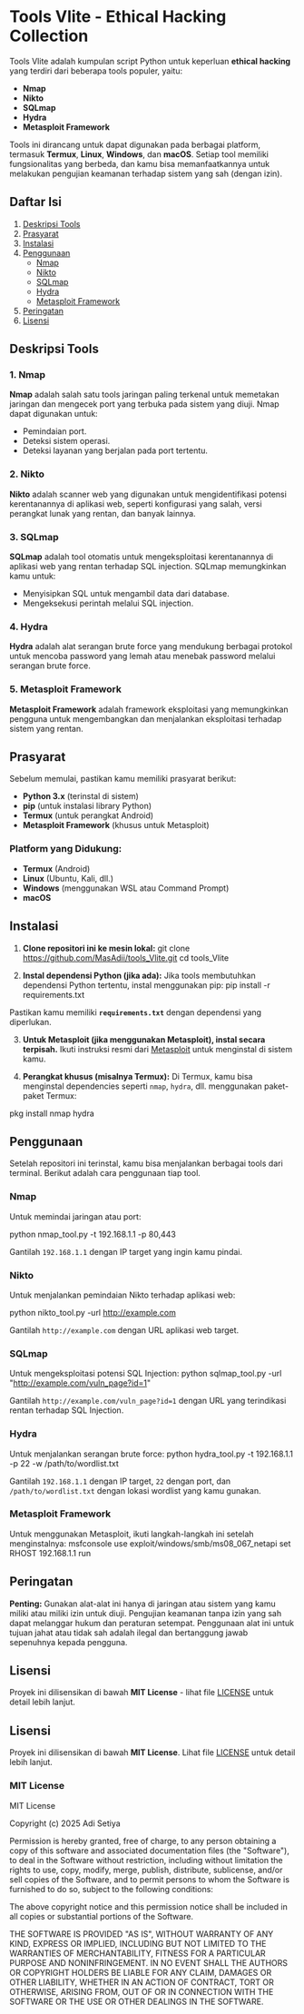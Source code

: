 # Tools Vlite - Ethical Hacking Collection

Tools Vlite adalah kumpulan script Python untuk keperluan **ethical hacking** yang terdiri dari beberapa tools populer, yaitu:
- **Nmap**
- **Nikto**
- **SQLmap**
- **Hydra**
- **Metasploit Framework**

Tools ini dirancang untuk dapat digunakan pada berbagai platform, termasuk **Termux**, **Linux**, **Windows**, dan **macOS**. Setiap tool memiliki fungsionalitas yang berbeda, dan kamu bisa memanfaatkannya untuk melakukan pengujian keamanan terhadap sistem yang sah (dengan izin).

## Daftar Isi
1. [Deskripsi Tools](#deskripsi-tools)
2. [Prasyarat](#prasyarat)
3. [Instalasi](#instalasi)
4. [Penggunaan](#penggunaan)
    - [Nmap](#nmap)
    - [Nikto](#nikto)
    - [SQLmap](#sqlmap)
    - [Hydra](#hydra)
    - [Metasploit Framework](#metasploit-framework)
5. [Peringatan](#peringatan)
6. [Lisensi](#lisensi)

## Deskripsi Tools

### 1. **Nmap**
**Nmap** adalah salah satu tools jaringan paling terkenal untuk memetakan jaringan dan mengecek port yang terbuka pada sistem yang diuji. Nmap dapat digunakan untuk:
- Pemindaian port.
- Deteksi sistem operasi.
- Deteksi layanan yang berjalan pada port tertentu.

### 2. **Nikto**
**Nikto** adalah scanner web yang digunakan untuk mengidentifikasi potensi kerentanannya di aplikasi web, seperti konfigurasi yang salah, versi perangkat lunak yang rentan, dan banyak lainnya.

### 3. **SQLmap**
**SQLmap** adalah tool otomatis untuk mengeksploitasi kerentanannya di aplikasi web yang rentan terhadap SQL injection. SQLmap memungkinkan kamu untuk:
- Menyisipkan SQL untuk mengambil data dari database.
- Mengeksekusi perintah melalui SQL injection.

### 4. **Hydra**
**Hydra** adalah alat serangan brute force yang mendukung berbagai protokol untuk mencoba password yang lemah atau menebak password melalui serangan brute force.

### 5. **Metasploit Framework**
**Metasploit Framework** adalah framework eksploitasi yang memungkinkan pengguna untuk mengembangkan dan menjalankan eksploitasi terhadap sistem yang rentan.

## Prasyarat

Sebelum memulai, pastikan kamu memiliki prasyarat berikut:
- **Python 3.x** (terinstal di sistem)
- **pip** (untuk instalasi library Python)
- **Termux** (untuk perangkat Android)
- **Metasploit Framework** (khusus untuk Metasploit)

### Platform yang Didukung:
- **Termux** (Android)
- **Linux** (Ubuntu, Kali, dll.)
- **Windows** (menggunakan WSL atau Command Prompt)
- **macOS**

## Instalasi

1. **Clone repositori ini ke mesin lokal:**
git clone https://github.com/MasAdii/tools_Vlite.git cd tools_Vlite


2. **Instal dependensi Python (jika ada):**
Jika tools membutuhkan dependensi Python tertentu, instal menggunakan pip:
pip install -r requirements.txt


Pastikan kamu memiliki **`requirements.txt`** dengan dependensi yang diperlukan.

3. **Untuk Metasploit (jika menggunakan Metasploit), instal secara terpisah.**
Ikuti instruksi resmi dari [Metasploit](https://metasploit.help.rapid7.com/docs/installing-the-metasploit-framework) untuk menginstal di sistem kamu.

4. **Perangkat khusus (misalnya Termux):**
Di Termux, kamu bisa menginstal dependencies seperti `nmap`, `hydra`, dll. menggunakan paket-paket Termux:

pkg install nmap hydra


## Penggunaan

Setelah repositori ini terinstal, kamu bisa menjalankan berbagai tools dari terminal. Berikut adalah cara penggunaan tiap tool.

### **Nmap**
Untuk memindai jaringan atau port:

python nmap_tool.py -t 192.168.1.1 -p 80,443

Gantilah `192.168.1.1` dengan IP target yang ingin kamu pindai.

### **Nikto**
Untuk menjalankan pemindaian Nikto terhadap aplikasi web:

python nikto_tool.py -url http://example.com

Gantilah `http://example.com` dengan URL aplikasi web target.

### **SQLmap**
Untuk mengeksploitasi potensi SQL Injection:
python sqlmap_tool.py -url "http://example.com/vuln_page?id=1"

Gantilah `http://example.com/vuln_page?id=1` dengan URL yang terindikasi rentan terhadap SQL Injection.

### **Hydra**
Untuk menjalankan serangan brute force:
python hydra_tool.py -t 192.168.1.1 -p 22 -w /path/to/wordlist.txt

Gantilah `192.168.1.1` dengan IP target, `22` dengan port, dan `/path/to/wordlist.txt` dengan lokasi wordlist yang kamu gunakan.

### **Metasploit Framework**
Untuk menggunakan Metasploit, ikuti langkah-langkah ini setelah menginstalnya:
msfconsole use exploit/windows/smb/ms08_067_netapi set RHOST 192.168.1.1 run


## Peringatan

**Penting:** Gunakan alat-alat ini hanya di jaringan atau sistem yang kamu miliki atau miliki izin untuk diuji. Pengujian keamanan tanpa izin yang sah dapat melanggar hukum dan peraturan setempat. Penggunaan alat ini untuk tujuan jahat atau tidak sah adalah ilegal dan bertanggung jawab sepenuhnya kepada pengguna.

## Lisensi

Proyek ini dilisensikan di bawah **MIT License** - lihat file [LICENSE](LICENSE) untuk detail lebih lanjut.

## Lisensi

Proyek ini dilisensikan di bawah **MIT License**. Lihat file [LICENSE](LICENSE) untuk detail lebih lanjut.

### MIT License

MIT License

Copyright (c) 2025 Adi Setiya

Permission is hereby granted, free of charge, to any person obtaining a copy
of this software and associated documentation files (the "Software"), to deal
in the Software without restriction, including without limitation the rights
to use, copy, modify, merge, publish, distribute, sublicense, and/or sell
copies of the Software, and to permit persons to whom the Software is
furnished to do so, subject to the following conditions:

The above copyright notice and this permission notice shall be included in all
copies or substantial portions of the Software.

THE SOFTWARE IS PROVIDED "AS IS", WITHOUT WARRANTY OF ANY KIND, EXPRESS OR
IMPLIED, INCLUDING BUT NOT LIMITED TO THE WARRANTIES OF MERCHANTABILITY,
FITNESS FOR A PARTICULAR PURPOSE AND NONINFRINGEMENT. IN NO EVENT SHALL THE
AUTHORS OR COPYRIGHT HOLDERS BE LIABLE FOR ANY CLAIM, DAMAGES OR OTHER
LIABILITY, WHETHER IN AN ACTION OF CONTRACT, TORT OR OTHERWISE, ARISING
FROM, OUT OF OR IN CONNECTION WITH THE SOFTWARE OR THE USE OR OTHER DEALINGS
IN THE SOFTWARE.
